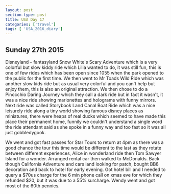 ```yaml
---
layout: post
section-type: post
title: USA Day 17
categories: ['travel']
tags: [ 'USA_2016_diary']
---
```


## Sunday 27th 2015  

Disneyland – fantasyland Snow White's Scary Adventure which is a very colorful but slow kiddy ride which Lilia wanted to do, it was still fun, this is one of few rides which has been open since 1055 when the park opened to the public for the first time. We then went to Mr Toads Wild Ride which was another slow kids ride but as usual very colorful and you can't help but enjoy them, this is also an original attraction. We then chose to do a Pinocchio Daring Journey which they call a dark ride but in fact it wasn't, it was a nice ride showing marionettes and holograms with funny mirrors. Next ride was called Storybook Land Canal Boat Ride which was a nice leisurely ride along a tiny world showing famous disney places as miniatures, there were heaps of real ducks which seemed to have made this place their permanent home, funnily we couldn't understand a single word the ride attendant said as she spoke in a funny way and too fast so it was all just gobbledygook.

 We went and got fast passes for Star Tours to return at 4pm as there was a good chance the tour this time would be different to the last as they rotate between different experiences, Alice in wonderland ride then Tom Sawyer Island for a wonder. Arranged rental car then walked to McDonalds. Back though California Adventure and cars land looking for patch, bought BB8 decoration and back to hotel for early evening. Got hotel bill and I needed to query a $70us charge for the 6 min phone call on xmas eve for which they refunded $20, but it was due to a 55% surcharge. Wendy went and got most of the 60th pennies.
